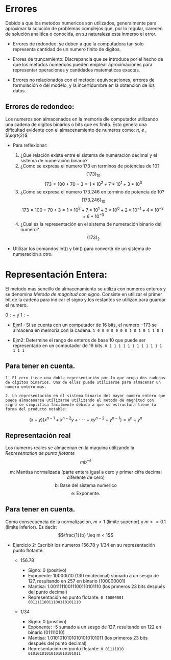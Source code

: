 # Errores
Debido a que los metodos numericos son utilizados, generalmente para aproximar la solución de problemas
complejos que, por lo regular, carecen de solución analitica o conocida, en su naturaleza esta inmerso el error.

- Errores de redondeo: se deben a que la computadora tan solo representa cantidad de un numero finito de digitos.

- Erores de truncamiento: Discrepancia que se introduce por el hecho de que los metodos numericos pueden emplear aproximaciones para representar operaciones y cantidades matematicas exactas.

- Errores no relacionados con el metodo: equivocaciones, errores de formulación o del modelo, y la incertidumbre en la obtención de los datos.

## Errores de redondeo:
Los numeros son almacenados en la memoria dle computador utilizando una cadena de digitos binarios o bits que es finita. Esto genera una dificultad evidente con el almacenamiento de numeros como: $\pi$, $e$ , $\sqrt{2}$


- Para reflexionar:
    1. ¿Que relación existe entre el sistema de numeración decimal y el sistema de numeración binario?
    2. ¿Como se expresa el numero 173 en terminos de potencias de 10? $$(173)_{10}$$
    $$173 = 100 + 70 + 3 = 1 * 10^2 + 7 * 10^1 + 3 * 10^0$$
    3. ¿Como se expresa el numero 173.246 en termino de potencia de 10? $$(173.246)_{10}$$
    $$173 = 100 + 70 + 3 = 1 * 10^2 + 7 * 10^1 + 3 * 10^0 + 2 * 10^{-1} + 4 * 10^{-2} + 6 * 10^{-3} $$
    4. ¿Cual es la representación en el sistema de numeración binario del numero?
    $$(173)_2$$

- Utilizar los comandos int() y bin() para convertir de un sistema de numeración a otro.

# Representación Entera:
El metodo mas sencillo de almacenamiento se utiliza con numeros enteros y se denomina _Metodo de magnitud con signo_. Consiste en utilizar el primer bit de la cadena para indicar el signo y los restantes se utilizan para guardar el numero.

${0:+}$ y ${1:-}$

- Ejm1 : Si se cuenta con un computador de 16 bits, el numero $-173$ se almacena en memoria con la cadena.
`1 0 0 0 0 0 0 0 1 0 1 0 1 1 0 1`

- Ejm2: Determine el rango de enteros de base 10 que puede ser representado en un computador de 16 bits.
`0 1 1 1 1 1 1 1 1 1 1 1 1 1 1 1`

## Para tener en cuenta.
    1. El cero tiene una doble representación por lo que ocupa dos cadenas de digitos binarios. Una de ellas puede utilizarse para almacenar un numero entero mas.

    2. La representación en el sistema binario del mayor numero entero que puede almacenarse utilizarse utilizando el metodo de magnitud con signo se simplifica facilmente debido a que su estructura tiene la forma del producto notable:
$$(x - y)(x^{n-1} + x^{n-2}y +  \cdot\cdot\cdot + xy^{n-2} + y^{n-1})= x^{n} - y^{n} $$

## Representación real
Los numeros reales se almacenan en la maquina utilizando la _Representation de punto flotante_
$$mb^{-e}$$

$$ \text { m: Mantisa normalizada (parte entera igual a cero y primer cifra decimal diferente de cero)}$$
$$ \text {b: Base del sistema numerico}$$
$$ \text {e: Exponente.}$$

## Para tener en cuenta.
Como consecuencia de la normalización, $m < 1$ (limite superior) y $m >= 0.1$ (limite inferior). Es decir:
$$\frac{1}{b} \leq m < 1$$

* Ejercicio 2: Escribir los numeros 156.78 y 1/34 en su representación punto flotante.
    - $156.78$
        - $\text {Signo: 0 (positivo)}$
        - $\text {Exponente: 10000010 (130 en decimal) sumado a un sesgo de 127, resultando en 257 en binario (100000001)}$
        - $\text {Mantisa: 1.00111110011100110101110 (los primeros 23 bits después del punto decimal)}$
        - $\text {Representación en punto flotante: }$`0 10000001 00111110011100110101110`

    - $1/34$
        - $\text {Signo: 0 (positivo)}$
        - $\text {Exponente: -5 sumado a un sesgo de 127, resultando en 122 en binario (01111010)}$
        - $\text {Mantisa: 1.01010101010101010101011 (los primeros 23 bits después del punto decimal)}$
        - $\text {Representación en punto flotante: }$`0 01111010 01010101010101010101011`
